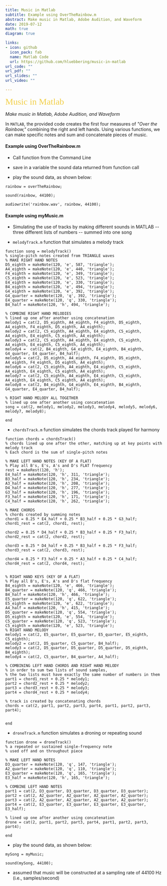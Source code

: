 ```yaml
---
title: Music in Matlab
subtitle: Example using OverTheRainbow.m
abstract: Make music in Matlab, Adobe Audition, and Waveform
date: 2019-07-12
math: true
diagram: true

links:
- icon: github
  icon_pack: fab
  name: Matlab Code
  url: https://github.com/hluebbering/music-in-matlab
url_code: ""
url_pdf: ""
url_slides: ""
url_video: ""

---
```



<span style="color: #f2cf4a; font-family: Babas; font-size: 2em;">Music in Matlab</span>

*Make music in Matlab, Adobe Audition, and Waveform*


In `MATLAB`, the provided code creates the first four measures of *"Over the Rainbow,"* combining the right and left hands. Using various functions, we can make specific notes and sum and concatenate pieces of music.



#### Example using OverTheRainbow.m

- Call function from the Command Line

- save in a variable the sound data returned from function call

- play the sound data, as shown below:

`rainbow = overTheRainbow;`

`sound(rainbow, 44100);`

`audiowrite('rainbow.wav', rainbow, 44100);`


#### Example using myMusic.m

- Simulating the use of tracks by making different sounds in MATLAB -- three different lists of numbers -- summed into one song

- `melodyTrack.m` function that simulates a melody track

```{matlab}
function song = melodyTrack()
% single-pitch notes created from TRIANGLE waves
% MAKE RIGHT HAND NOTES
D5_eighth = makeNote(120, 'e', 587, 'triangle');
A4_eighth = makeNote(120, 'e', 440, 'triangle');
F4_eighth = makeNote(120, 'e', 349, 'triangle');
C5_eighth = makeNote(120, 'e', 523, 'triangle');
E4_eighth = makeNote(120, 'e', 330, 'triangle');
B4_eighth = makeNote(120, 'e', 494, 'triangle');
G4_eighth = makeNote(120, 'e', 392, 'triangle');
G4_quarter = makeNote(120, 'q', 392, 'triangle');
E4_quarter = makeNote(120, 'q', 330, 'triangle');
B4_half = makeNote(120, 'h', 494, 'triangle');

% COMBINE RIGHT HAND MELODIES
% lined up one after another using concatenation
melody1 = cat(2, D5_eighth, A4_eighth, F4_eighth, D5_eighth, A4_eighth, F4_eighth, D5_eighth, A4_eighth);
melody2 = cat(2, C5_eighth, A4_eighth, E4_eighth, C5_eighth, A4_eighth, E4_eighth, C5_eighth, A4_eighth);
melody3 = cat(2, C5_eighth, A4_eighth, E4_eighth, C5_eighth, A4_eighth, E4_eighth, C5_eighth, A4_eighth);
melody4 =  cat(2, B4_eighth, G4_eighth, E4_eighth, B4_eighth, G4_quarter, E4_quarter, B4_half);
melody5 = cat(2, D5_eighth, A4_eighth, F4_eighth, D5_eighth, A4_eighth, F4_eighth, D5_eighth, A4_eighth);
melody6 = cat(2, C5_eighth, A4_eighth, E4_eighth, C5_eighth, A4_eighth, E4_eighth, C5_eighth, A4_eighth);
melody7 = cat(2, C5_eighth, A4_eighth, E4_eighth, C5_eighth, A4_eighth, E4_eighth, C5_eighth, A4_eighth);
melody8 = cat(2, B4_eighth, G4_eighth, E4_eighth, B4_eighth, G4_quarter, E4_quarter, B4_half);

% RIGHT HAND MELODY ALL TOGETHER
% lined up one after another using concatenation
song = cat(2, melody1, melody2, melody3, melody4, melody5, melody6, melody7, melody8);

end

```


- `chordsTrack.m` function simulates the chords track played for harmony

```{matlab}
function chords = chordsTrack()
% chords lined up one after the other, matching up at key points with melody track
% Each chord is the sum of single-pitch notes

% MAKE LEFT HAND NOTES (KEY OF A FLAT)
% Play all B's, E's, A's and D's FLAT frequency
rest = makeRest(120, 'h');
E4_half = makeNote(120, 'h', 311, 'triangle');
B3_half = makeNote(120, 'h', 234, 'triangle');
A3_half = makeNote(120, 'h', 208, 'triangle');
D4_half = makeNote(120, 'h', 277, 'triangle');
G3_half = makeNote(120, 'h', 196, 'triangle');
F3_half = makeNote(120, 'h', 171, 'triangle');
C4_half = makeNote(120, 'h', 262, 'triangle');

% MAKE CHORDS
% chords created by summing notes 
chord1 = 0.25 * E4_half + 0.25 * B3_half + 0.25 * G3_half;
chord1_rest = cat(2, chord1, rest);

chord2 = 0.25 * D4_half + 0.25 * B3_half + 0.25 * F3_half;
chord2_rest = cat(2, chord2, rest);

chord3 = 0.25 * D4_half + 0.25 * B3_half + 0.25 * F3_half;
chord3_rest = cat(2, chord3, rest);

chord4 = 0.25 * F3_half + 0.25 * A3_half + 0.25 * C4_half;
chord4_rest = cat(2, chord4, rest);


% RIGHT HAND KEYS (KEY OF A FLAT)
% Play all B's, E's, A's and D's flat frequency
B4_eighth = makeNote(120, 'e', 466, 'triangle');
B4_quarter = makeNote(120, 'q', 466, 'triangle');
B4_half = makeNote(120, 'h', 466, 'triangle');
E5_quarter = makeNote(120, 'q', 622, 'triangle');
E5_eighth = makeNote(120, 'e', 622, 'triangle');
A4_half = makeNote(120, 'h', 415, 'triangle');
D5_quarter = makeNote(120, 'q', 554, 'triangle');
D5_eighth = makeNote(120, 'e', 554, 'triangle');
C5_quarter = makeNote(120, 'q', 523, 'triangle');
C5_eighth = makeNote(120, 'e', 523, 'triangle');
% RIGHT HAND MELODY
melody1 = cat(2, E5_quarter, E5_quarter, E5_quarter, E5_eighth, C5_eighth);
melody2 = cat(2, D5_quarter, C5_quarter, B4_half);
melody3 = cat(2, D5_quarter, D5_quarter, D5_quarter, D5_eighth, B4_eighth); 
melody4 = cat(2, C5_quarter, B4_quarter, A4_half);

% COMBINING LEFT HAND CHORDS AND RIGHT HAND MELODY
% in order to sum two lists of sound samples, 
% the two lists must have exactly the same number of numbers in them
part1 = chord1_rest + 0.25 * melody1;
part2 = chord2_rest + 0.25 * melody2;
part3 = chord3_rest + 0.25 * melody3;
part4 = chord4_rest + 0.25 * melody4;

% track is created by concatenating chords
chords = cat(2, part1, part2, part3, part4, part1, part2, part3, part4);


end
```


- `droneTrack.m` function simulates a droning or repeating sound

```{matlab}
function drone = droneTrack()
% a repeated or sustained single-frequency note
% used off and on throughout piece

% MAKE LEFT HAND NOTES
D3_quarter = makeNote(120, 'q', 147, 'triangle');
A2_quarter = makeNote(120, 'q', 110, 'triangle');
E3_quarter = makeNote(120, 'q', 165, 'triangle');
E3_half = makeNote(120, 'h', 165, 'triangle');

% COMBINE LEFT HAND NOTES
part1 = cat(2, D3_quarter, D3_quarter, D3_quarter, D3_quarter);
part2 = cat(2, A2_quarter, A2_quarter, A2_quarter, A2_quarter);
part3 = cat(2, A2_quarter, A2_quarter, A2_quarter, A2_quarter);
part4 = cat(2, E3_quarter, E3_quarter, E3_quarter, E3_quarter, E3_half);

% lined up one after another using concatenation
drone = cat(2, part1, part2, part3, part4, part1, part2, part3, part4);

end
```

- play the sound data, as shown below:

`mySong = myMusic;`

`sound(mySong, 44100);`

- assumed that music will be constructed at a sampling rate of 44100 Hz (i.e., samples/second)

